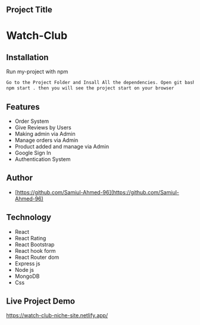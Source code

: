 

## Project Title
# Watch-Club

## Installation

Run my-project with npm

```bash
Go to the Project Folder and Insall All the dependencies. Open git bash or command palate and simply type:
npm start . then you will see the project start on your browser
```
    
## Features


- Order System
- Give Reviews by Users
- Making admin via Admin
- Manage orders via Admin
- Product added and manage via Admin
- Google Sign In
- Authentication System

## Author

- [https://github.com/Samiul-Ahmed-96](https://github.com/Samiul-Ahmed-96)

  
## Technology
- React 
- React Rating
- React Bootstrap
- React hook form 
- React Router dom
- Express js
- Node js
- MongoDB
- Css




  
## Live Project Demo

https://watch-club-niche-site.netlify.app/

